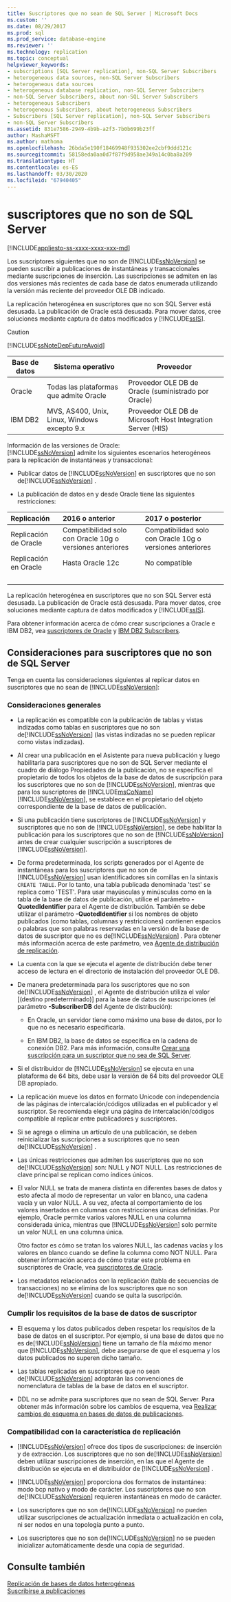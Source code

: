 ```yaml
---
title: Suscriptores que no sean de SQL Server | Microsoft Docs
ms.custom: ''
ms.date: 08/29/2017
ms.prod: sql
ms.prod_service: database-engine
ms.reviewer: ''
ms.technology: replication
ms.topic: conceptual
helpviewer_keywords:
- subscriptions [SQL Server replication], non-SQL Server Subscribers
- heterogeneous data sources, non-SQL Server Subscribers
- heterogeneous data sources
- heterogeneous database replication, non-SQL Server Subscribers
- non-SQL Server Subscribers, about non-SQL Server Subscribers
- heterogeneous Subscribers
- heterogeneous Subscribers, about heterogeneous Subscribers
- Subscribers [SQL Server replication], non-SQL Server Subscribers
- non-SQL Server Subscribers
ms.assetid: 831e7586-2949-4b9b-a2f3-7b0b699b23ff
author: MashaMSFT
ms.author: mathoma
ms.openlocfilehash: 26bda5e190f18469948f935302ee2cbf9ddd121c
ms.sourcegitcommit: 58158eda0aa0d7f87f9d958ae349a14c0ba8a209
ms.translationtype: HT
ms.contentlocale: es-ES
ms.lasthandoff: 03/30/2020
ms.locfileid: "67940405"
---
```

# <a name="non-sql-server-subscribers"></a>suscriptores que no son de SQL Server  
[!INCLUDE[appliesto-ss-xxxx-xxxx-xxx-md](../../../includes/appliesto-ss-xxxx-xxxx-xxx-md.md)]

Los suscriptores siguientes que no son de [!INCLUDE[ssNoVersion](../../../includes/ssnoversion-md.md)] se pueden suscribir a publicaciones de instantáneas y transaccionales mediante suscripciones de inserción. Las suscripciones se admiten en las dos versiones más recientes de cada base de datos enumerada utilizando la versión más reciente del proveedor OLE DB indicado.  
  
 La replicación heterogénea en suscriptores que no son SQL Server está desusada. La publicación de Oracle está desusada. Para mover datos, cree soluciones mediante captura de datos modificados y [!INCLUDE[ssIS](../../../includes/ssis-md.md)].  
  
> [!CAUTION]  
>  [!INCLUDE[ssNoteDepFutureAvoid](../../../includes/ssnotedepfutureavoid-md.md)]  
  
|Base de datos|Sistema operativo|Proveedor|  
|--------------|----------------------|--------------|  
|Oracle|Todas las plataformas que admite Oracle|Proveedor OLE DB de Oracle (suministrado por Oracle)|  
|IBM DB2|MVS, AS400, Unix, Linux, Windows excepto 9.x|Proveedor OLE DB de Microsoft Host Integration Server (HIS)|  

Información de las versiones de Oracle:  
[!INCLUDE[ssNoVersion](../../../includes/ssnoversion-md.md)] admite los siguientes escenarios heterogéneos para la replicación de instantáneas y transaccional:  
  
-   Publicar datos de [!INCLUDE[ssNoVersion](../../../includes/ssnoversion-md.md)] en suscriptores que no son de[!INCLUDE[ssNoVersion](../../../includes/ssnoversion-md.md)] .  

-   La publicación de datos en y desde Oracle tiene las siguientes restricciones:  

  | Replicación|2016 o anterior |2017 o posterior |
  |:-----------|:---------------|:-------------|
  |Replicación de Oracle |Compatibilidad solo con Oracle 10g o versiones anteriores |Compatibilidad solo con Oracle 10g o versiones anteriores |
  |Replicación en Oracle |Hasta Oracle 12c |No compatible |
  | &nbsp; | &nbsp; | &nbsp; |


 La replicación heterogénea en suscriptores que no son SQL Server está desusada. La publicación de Oracle está desusada. Para mover datos, cree soluciones mediante captura de datos modificados y [!INCLUDE[ssIS](../../../includes/ssis-md.md)].  

Para obtener información acerca de cómo crear suscripciones a Oracle e IBM DB2, vea [suscriptores de Oracle](../../../relational-databases/replication/non-sql/oracle-subscribers.md) y [IBM DB2 Subscribers](../../../relational-databases/replication/non-sql/ibm-db2-subscribers.md).  
  
## <a name="considerations-for-non-sql-server-subscribers"></a>Consideraciones para suscriptores que no son de SQL Server  
 Tenga en cuenta las consideraciones siguientes al replicar datos en suscriptores que no sean de [!INCLUDE[ssNoVersion](../../../includes/ssnoversion-md.md)]:  
  
### <a name="general-considerations"></a>Consideraciones generales  
  
-   La replicación es compatible con la publicación de tablas y vistas indizadas como tablas en suscriptores que no son de[!INCLUDE[ssNoVersion](../../../includes/ssnoversion-md.md)] (las vistas indizadas no se pueden replicar como vistas indizadas).  
  
-   Al crear una publicación en el Asistente para nueva publicación y luego habilitarla para suscriptores que no son de SQL Server mediante el cuadro de diálogo Propiedades de la publicación, no se específica el propietario de todos los objetos de la base de datos de suscripción para los suscriptores que no son de [!INCLUDE[ssNoVersion](../../../includes/ssnoversion-md.md)], mientras que para los suscriptores de [!INCLUDE[msCoName](../../../includes/msconame-md.md)] [!INCLUDE[ssNoVersion](../../../includes/ssnoversion-md.md)], se establece en el propietario del objeto correspondiente de la base de datos de publicación.  
  
-   Si una publicación tiene suscriptores de [!INCLUDE[ssNoVersion](../../../includes/ssnoversion-md.md)] y suscriptores que no son de [!INCLUDE[ssNoVersion](../../../includes/ssnoversion-md.md)], se debe habilitar la publicación para los suscriptores que no son de [!INCLUDE[ssNoVersion](../../../includes/ssnoversion-md.md)] antes de crear cualquier suscripción a suscriptores de [!INCLUDE[ssNoVersion](../../../includes/ssnoversion-md.md)].  
  
-   De forma predeterminada, los scripts generados por el Agente de instantáneas para los suscriptores que no son de [!INCLUDE[ssNoVersion](../../../includes/ssnoversion-md.md)] usan identificadores sin comillas en la sintaxis `CREATE TABLE`. Por lo tanto, una tabla publicada denominada 'test' se replica como 'TEST'. Para usar mayúsculas y minúsculas como en la tabla de la base de datos de publicación, utilice el parámetro **-QuotedIdentifier** para el Agente de distribución. También se debe utilizar el parámetro **-QuotedIdentifier** si los nombres de objeto publicados (como tablas, columnas y restricciones) contienen espacios o palabras que son palabras reservadas en la versión de la base de datos de suscriptor que no es de[!INCLUDE[ssNoVersion](../../../includes/ssnoversion-md.md)] . Para obtener más información acerca de este parámetro, vea [Agente de distribución de replicación](../../../relational-databases/replication/agents/replication-distribution-agent.md).  
  
-   La cuenta con la que se ejecuta el agente de distribución debe tener acceso de lectura en el directorio de instalación del proveedor OLE DB.  
  
-   De manera predeterminada para los suscriptores que no son de[!INCLUDE[ssNoVersion](../../../includes/ssnoversion-md.md)] , el Agente de distribución utiliza el valor [(destino predeterminado)] para la base de datos de suscripciones (el parámetro **-SubscriberDB** del Agente de distribución):  
  
    -   En Oracle, un servidor tiene como máximo una base de datos, por lo que no es necesario especificarla.  
  
    -   En IBM DB2, la base de datos se especifica en la cadena de conexión DB2. Para más información, consulte [Crear una suscripción para un suscriptor que no sea de SQL Server](../../../relational-databases/replication/create-a-subscription-for-a-non-sql-server-subscriber.md).  
  
-   Si el distribuidor de [!INCLUDE[ssNoVersion](../../../includes/ssnoversion-md.md)] se ejecuta en una plataforma de 64 bits, debe usar la versión de 64 bits del proveedor OLE DB apropiado.  
  
-   La replicación mueve los datos en formato Unicode con independencia de las páginas de intercalación/códigos utilizadas en el publicador y el suscriptor. Se recomienda elegir una página de intercalación/códigos compatible al replicar entre publicadores y suscriptores.  
  
-   Si se agrega o elimina un artículo de una publicación, se deben reinicializar las suscripciones a suscriptores que no sean de[!INCLUDE[ssNoVersion](../../../includes/ssnoversion-md.md)] .  
  
-   Las únicas restricciones que admiten los suscriptores que no son de[!INCLUDE[ssNoVersion](../../../includes/ssnoversion-md.md)] son: NULL y NOT NULL. Las restricciones de clave principal se replican como índices únicos.  
  
-   El valor NULL se trata de manera distinta en diferentes bases de datos y esto afecta al modo de representar un valor en blanco, una cadena vacía y un valor NULL. A su vez, afecta al comportamiento de los valores insertados en columnas con restricciones únicas definidas. Por ejemplo, Oracle permite varios valores NULL en una columna considerada única, mientras que [!INCLUDE[ssNoVersion](../../../includes/ssnoversion-md.md)] solo permite un valor NULL en una columna única.  
  
     Otro factor es cómo se tratan los valores NULL, las cadenas vacías y los valores en blanco cuando se define la columna como NOT NULL. Para obtener información acerca de cómo tratar este problema en suscriptores de Oracle, vea [suscriptores de Oracle](../../../relational-databases/replication/non-sql/oracle-subscribers.md).  
  
-   Los metadatos relacionados con la replicación (tabla de secuencias de transacciones) no se elimina de los suscriptores que no son de[!INCLUDE[ssNoVersion](../../../includes/ssnoversion-md.md)] cuando se quita la suscripción.  
  
### <a name="conforming-to-the-requirements-of-the-subscriber-database"></a>Cumplir los requisitos de la base de datos de suscriptor  
  
-   El esquema y los datos publicados deben respetar los requisitos de la base de datos en el suscriptor. Por ejemplo, si una base de datos que no es de[!INCLUDE[ssNoVersion](../../../includes/ssnoversion-md.md)] tiene un tamaño de fila máximo menor que [!INCLUDE[ssNoVersion](../../../includes/ssnoversion-md.md)], debe asegurarse de que el esquema y los datos publicados no superen dicho tamaño.  
  
-   Las tablas replicadas en suscriptores que no sean de[!INCLUDE[ssNoVersion](../../../includes/ssnoversion-md.md)] adoptarán las convenciones de nomenclatura de tablas de la base de datos en el suscriptor.  
  
-   DDL no se admite para suscriptores que no sean de SQL Server. Para obtener más información sobre los cambios de esquema, vea [Realizar cambios de esquema en bases de datos de publicaciones](../../../relational-databases/replication/publish/make-schema-changes-on-publication-databases.md).  
  
### <a name="replication-feature-support"></a>Compatibilidad con la característica de replicación  
  
-   [!INCLUDE[ssNoVersion](../../../includes/ssnoversion-md.md)] ofrece dos tipos de suscripciones: de inserción y de extracción. Los suscriptores que no son de[!INCLUDE[ssNoVersion](../../../includes/ssnoversion-md.md)] deben utilizar suscripciones de inserción, en las que el Agente de distribución se ejecuta en el distribuidor de [!INCLUDE[ssNoVersion](../../../includes/ssnoversion-md.md)] .  
  
-   [!INCLUDE[ssNoVersion](../../../includes/ssnoversion-md.md)] proporciona dos formatos de instantánea: modo bcp nativo y modo de carácter. Los suscriptores que no son de[!INCLUDE[ssNoVersion](../../../includes/ssnoversion-md.md)] requieren instantáneas en modo de carácter.  
  
-   Los suscriptores que no son de[!INCLUDE[ssNoVersion](../../../includes/ssnoversion-md.md)] no pueden utilizar suscripciones de actualización inmediata o actualización en cola, ni ser nodos en una topología punto a punto.  
  
-   Los suscriptores que no son de[!INCLUDE[ssNoVersion](../../../includes/ssnoversion-md.md)] no se pueden inicializar automáticamente desde una copia de seguridad.  
  
## <a name="see-also"></a>Consulte también  
 [Replicación de bases de datos heterogéneas](../../../relational-databases/replication/non-sql/heterogeneous-database-replication.md)   
 [Suscribirse a publicaciones](../../../relational-databases/replication/subscribe-to-publications.md)  
  
  
